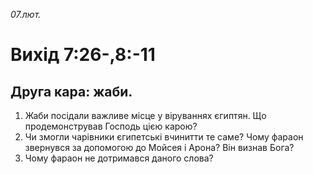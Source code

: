 
_07.лют._

# Вихід 7:26-,8:-11

## Друга кара: жаби.
1. Жаби посідали важливе місце у віруваннях єгиптян. Що продемонстрував Господь цією карою?
2. Чи змогли чарівники єгипетські вчинитти те саме? Чому фараон звернувся за допомогою до Мойсея і Арона? Він визнав Бога?
3. Чому фараон не дотримався даного слова?
